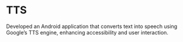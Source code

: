 # TTS
Developed an Android application that converts text into speech using Google’s TTS engine, enhancing accessibility and user interaction.
